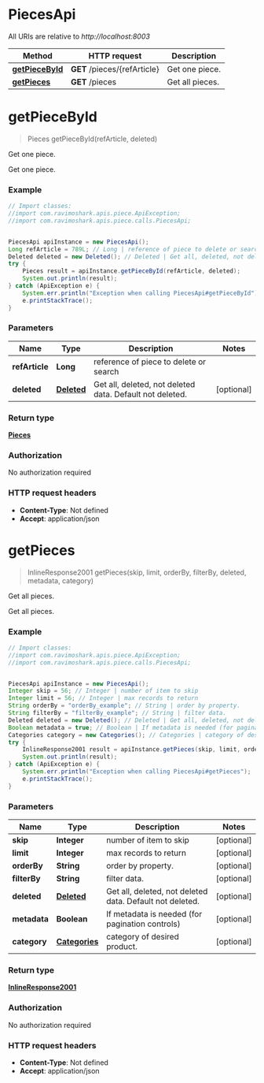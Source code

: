 # PiecesApi

All URIs are relative to *http://localhost:8003*

Method | HTTP request | Description
------------- | ------------- | -------------
[**getPieceById**](PiecesApi.md#getPieceById) | **GET** /pieces/{refArticle} | Get one piece.
[**getPieces**](PiecesApi.md#getPieces) | **GET** /pieces | Get all pieces.

<a name="getPieceById"></a>
# **getPieceById**
> Pieces getPieceById(refArticle, deleted)

Get one piece.

Get one piece.

### Example
```java
// Import classes:
//import com.ravimoshark.apis.piece.ApiException;
//import com.ravimoshark.apis.piece.calls.PiecesApi;


PiecesApi apiInstance = new PiecesApi();
Long refArticle = 789L; // Long | reference of piece to delete or search
Deleted deleted = new Deleted(); // Deleted | Get all, deleted, not deleted data. Default not deleted.
try {
    Pieces result = apiInstance.getPieceById(refArticle, deleted);
    System.out.println(result);
} catch (ApiException e) {
    System.err.println("Exception when calling PiecesApi#getPieceById");
    e.printStackTrace();
}
```

### Parameters

Name | Type | Description  | Notes
------------- | ------------- | ------------- | -------------
 **refArticle** | **Long**| reference of piece to delete or search |
 **deleted** | [**Deleted**](.md)| Get all, deleted, not deleted data. Default not deleted. | [optional]

### Return type

[**Pieces**](Pieces.md)

### Authorization

No authorization required

### HTTP request headers

 - **Content-Type**: Not defined
 - **Accept**: application/json

<a name="getPieces"></a>
# **getPieces**
> InlineResponse2001 getPieces(skip, limit, orderBy, filterBy, deleted, metadata, category)

Get all pieces.

Get all pieces.

### Example
```java
// Import classes:
//import com.ravimoshark.apis.piece.ApiException;
//import com.ravimoshark.apis.piece.calls.PiecesApi;


PiecesApi apiInstance = new PiecesApi();
Integer skip = 56; // Integer | number of item to skip
Integer limit = 56; // Integer | max records to return
String orderBy = "orderBy_example"; // String | order by property.
String filterBy = "filterBy_example"; // String | filter data.
Deleted deleted = new Deleted(); // Deleted | Get all, deleted, not deleted data. Default not deleted.
Boolean metadata = true; // Boolean | If metadata is needed (for pagination controls)
Categories category = new Categories(); // Categories | category of desired product.
try {
    InlineResponse2001 result = apiInstance.getPieces(skip, limit, orderBy, filterBy, deleted, metadata, category);
    System.out.println(result);
} catch (ApiException e) {
    System.err.println("Exception when calling PiecesApi#getPieces");
    e.printStackTrace();
}
```

### Parameters

Name | Type | Description  | Notes
------------- | ------------- | ------------- | -------------
 **skip** | **Integer**| number of item to skip | [optional]
 **limit** | **Integer**| max records to return | [optional]
 **orderBy** | **String**| order by property. | [optional]
 **filterBy** | **String**| filter data. | [optional]
 **deleted** | [**Deleted**](.md)| Get all, deleted, not deleted data. Default not deleted. | [optional]
 **metadata** | **Boolean**| If metadata is needed (for pagination controls) | [optional]
 **category** | [**Categories**](.md)| category of desired product. | [optional]

### Return type

[**InlineResponse2001**](InlineResponse2001.md)

### Authorization

No authorization required

### HTTP request headers

 - **Content-Type**: Not defined
 - **Accept**: application/json

